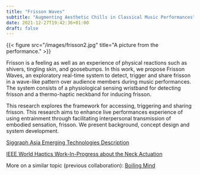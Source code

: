 ```yaml
---
title: "Frisson Waves"
subtitle: "Augmenting Aesthetic Chills in Classical Music Performances"
date: 2021-12-27T19:42:36+01:00
draft: false
---
```


{{< figure src="/images/frisson2.jpg" title="A picture from the performance." >}}

Frisson is a feeling as well as an experience of physical reactions such as shivers, tingling skin, and goosebumps. In this work, we propose Frisson Waves, an exploratory real-time system to detect, trigger and share frisson in a wave-like pattern over audience members during music performances. The system consists of a physiological sensing wristband for detecting frisson and a thermo-haptic neckband for inducing frisson.

This research explores the framework for accessing, triggering and sharing frisson. This research aims to enhance live performances experience of using entrainment through facilitating interpersonal transmission of embodied sensation, frisson. We present background, concept design and system development.

[Siggraph Asia Emerging Technologies Description](https://dl.acm.org/doi/pdf/10.1145/3476122.3484847)

[IEEE World Haptics Work-In-Progress about the Neck Actuation](https://ieeexplore.ieee.org/document/9517258)

More on a similar topic (previous collaboration): [Boiling Mind](https://kaikunze.de/post/2020-12-27-boiling-mind/)





